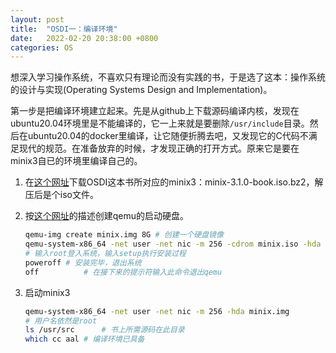 ```yaml
---
layout: post
title:  "OSDI一：编译环境"
date:   2022-02-20 20:38:00 +0800
categories: OS
---
```


想深入学习操作系统，不喜欢只有理论而没有实践的书，于是选了这本：操作系统的设计与实现(Operating Systems Design and Implementation)。

第一步是把编译环境建立起来。先是从github上下载源码编译内核，发现在ubuntu20.04环境里是不能编译的，它一上来就是要删除`/usr/include`目录。然后在ubuntu20.04的docker里编译，让它随便折腾去吧，又发现它的C代码不满足现代的规范。在准备放弃的时候，才发现正确的打开方式。原来它是要在minix3自已的环境里编译自己的。

1. 在[这个网址](https://wiki.minix3.org/doku.php?id=www:download:previousversions)下载OSDI这本书所对应的minix3：minix-3.1.0-book.iso.bz2，解压后是个iso文件。

2. 按[这个网址](https://wiki.minix3.org/doku.php?id=usersguide:runningonqemu)的描述创建qemu的启动硬盘。

   ```bash
   qemu-img create minix.img 8G	# 创建一个硬盘镜像
   qemu-system-x86_64 -net user -net nic -m 256 -cdrom minix.iso -hda minix.img -boot d	# 在qemu上执行安装过程
   # 输入root登入系统，输入setup执行安装过程
   poweroff	# 安装完毕，退出系统
   off			# 在接下来的提示符输入此命令退出qemu
   ```

3. 启动minix3

   ```bash
   qemu-system-x86_64 -net user -net nic -m 256 -hda minix.img
   # 用户名依然是root
   ls /usr/src		# 书上所需源码在此目录
   which cc aal	# 编译环境已具备
   ```

   


